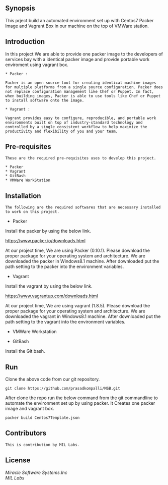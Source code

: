## Synopsis

This prject build an automated environment set up with Centos7 Packer Image and Vagrant Box in our machine on the top of VMWare station.   

## Introduction
	
In this project We are able to provide one packer image to the developers of services bay with a identical packer image and provide portable work enviroment using vagrant box.		

	* Packer :

	Packer is an open source tool for creating identical machine images for multiple platforms from a single source configuration. Packer does not replace configuration management like Chef or Puppet. In fact, when building images, Packer is able to use tools like Chef or Puppet to install software onto the image.  
	
	* Vagrant :
	
	Vagrant provides easy to configure, reproducible, and portable work environments built on top of industry-standard technology and controlled by a single consistent workflow to help maximize the productivity and flexibility of you and your team.
		
	
## Pre-requisites 

	These are the required pre-requisites uses to develop this project.

	* Packer
	* Vagrant
	* GitBash
	* VMWare WorkStation
	
## Installation
	
	
	The following are the required softwares that are necessary installed to work on this project.
	
  * Packer
		
Install the packer by using the below link. 
				
https://www.packer.io/downloads.html                                                                    

At our project time, We are using Packer (0.10.1). Please download the proper package for your operating system and architecture. We are downloaded the packer in Windows8.1 machine. After downloaded put the path setting to the packer into the environment variables.
    


 * Vagrant

 Install the vagrant by using the below link.
 
https://www.vagrantup.com/downloads.html

At our project time, We are using vagrant (1.8.5). Please download the proper package for your operating system and architecture. We are downloaded the vagrant in Windows8.1 machine. After downloaded put the path setting to the vagrant into the environment variables.
	
	
 * VMWare Workstation

 * GitBash
 
Install the Git bash.


## Run 

Clone the above code from our git repository.

`git clone https://github.com/prasadkompalli/MSB.git                                                      `

After clone the repo run the below command from the git commandline to automate the environment set up by using packer. It Creates one packer image and vagrant box. 

`packer build Centos7Template.json                                                                         `   


## Contributors
	
	This is contribution by MIL Labs.	



## License
<dl>
<dt><i>Miracle Software Systems.Inc</i></dt>
<dt><i>MIL Labs</i></dt>
</dl>